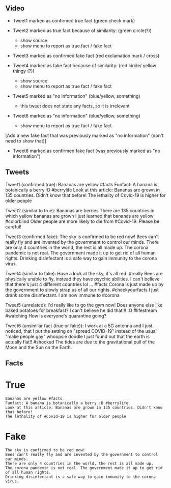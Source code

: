 ## Video
 
- Tweet1 marked as confirmed true fact (green check mark)
- Tweet2 marked as true fact because of similarity: (green circle(?))
    - show source
    - show menu to report as true fact / fake fact
    
- Tweet3 marked as confirmed fake fact (red exclamation mark / cross)
- Tweet4 marked as fake fact because of similarity: (red circle/ yellow thingy (?))
    - show source
    - show menu to report as true fact / fake fact
 
- Tweet5 marked as "no information" (blue/yellow, something)
    - this tweet does not state any facts, so it is irrelevant
- Tweet6 marked as "no information" (blue/yellow, something)
    - show menu to report as true fact / fake fact
    
[Add a new fake fact that was previously marked as "no information" (don't need to show that)]
 
- Tweet6 marked as confirmed fake fact (was previously marked as "no information")
   
## Tweets
 
Tweet1 (confirmed true):
        Bananas are yellow #facts
        Funfact: A banana is botanically a berry :D #berrylife
        Look at this article: Bananas are grown in 135 countries. Didn't know that before!
        The lethality of Covid-19 is higher for older people
        
Tweet2 (similar to true):
        Bananas are berries
        There are 135 countries in which yellow bananas are grown
        I just learned that bananas are yellow #colorblind
        Older people are more likely to die from #Covid-19. Please be careful!

Tweet3 (confirmed fake):
        The sky is confirmed to be red now!
        Bees can't really fly and are invented by the government to control our minds.
        There are only 4 countries in the world, the rest is all made up.
        The corona pandemic is not real. The government made it up to get rid of all human rights.
        Drinking disinfectant is a safe way to gain immunity to the corona virus.

Tweet4 (similar to fake):
        Have a look at the sky, it's all red. #really
        Bees are physically unable to fly, instead they have psychic abilities. 
        I can't believe that there's just 4 different countries lol ... #facts
        Corona is just made up by the government to slowly strap us of all our rights. #checkyourfacts
        I just drank some disinfectant. I am now immune to #corona

Tweet5 (unrelated):
        I'd really like to go the gym now!
        Does anyone else like baked potatoes for breakfast?
        I can't believe he did that!!! :O #lifestream #watching
        How is everyone's quarantine going?
 
Tweet6 (unsimilar fact (true or fake)):
        I work at a 5G antenna and I just noticed, that I put the setting on "spread COVID-19" instead of the usual "make people gay" whoopsie doodle
        I just found out that the earth is actually flat!! #shocked
        The tides are due to the gravitational pull of the Moon and the Sun on the Earth.


## Facts

# True
    Bananas are yellow #facts
    Funfact: A banana is botanically a berry :D #berrylife
    Look at this article: Bananas are grown in 135 countries. Didn't know that before!
    The lethality of #Covid-19 is higher for older people


# Fake
    The sky is confirmed to be red now!
    Bees can't really fly and are invented by the government to control our minds.
    There are only 4 countries in the world, the rest is all made up.
    The corona pandemic is not real. The government made it up to get rid of all human rights.
    Drinking disinfectant is a safe way to gain immunity to the corona virus.
